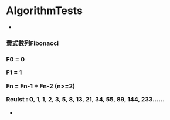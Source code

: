 # AlgorithmTests

*

<h3>費式數列Fibonacci<p><h3>
<p>F0 = 0<p>
<p>F1 = 1<p>
<p>Fn = Fn-1 + Fn-2 (n>=2)<p>
<p>Reulst : 0, 1, 1, 2, 3, 5, 8, 13, 21, 34, 55, 89, 144, 233……<p>

*
